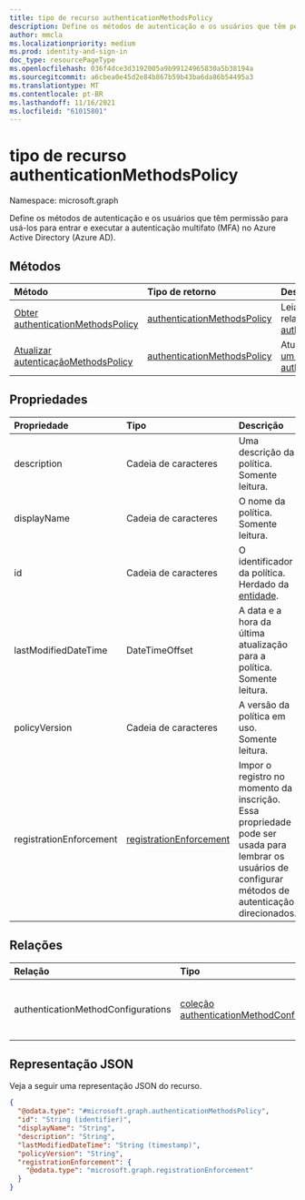 ```yaml
---
title: tipo de recurso authenticationMethodsPolicy
description: Define os métodos de autenticação e os usuários que têm permissão para usá-los para entrar e executar a autenticação multifato (MFA).
author: mmcla
ms.localizationpriority: medium
ms.prod: identity-and-sign-in
doc_type: resourcePageType
ms.openlocfilehash: 036f4dce3d3192005a9b99124965830a5b38194a
ms.sourcegitcommit: a6cbea0e45d2e84b867b59b43ba6da86b54495a3
ms.translationtype: MT
ms.contentlocale: pt-BR
ms.lasthandoff: 11/16/2021
ms.locfileid: "61015801"
---
```

# <a name="authenticationmethodspolicy-resource-type"></a>tipo de recurso authenticationMethodsPolicy

Namespace: microsoft.graph

Define os métodos de autenticação e os usuários que têm permissão para usá-los para entrar e executar a autenticação multifato (MFA) no Azure Active Directory (Azure AD).

## <a name="methods"></a>Métodos
|Método|Tipo de retorno|Descrição|
|:---|:---|:---|
|[Obter authenticationMethodsPolicy](../api/authenticationmethodspolicy-get.md)|[authenticationMethodsPolicy](../resources/authenticationmethodspolicy.md)|Leia as propriedades e as relações de um [objeto authenticationMethodsPolicy.](../resources/authenticationmethodspolicy.md)|
|[Atualizar autenticaçãoMethodsPolicy](../api/authenticationmethodspolicy-update.md)|[authenticationMethodsPolicy](../resources/authenticationmethodspolicy.md)|Atualize as propriedades de [um objeto authenticationMethodsPolicy.](../resources/authenticationmethodspolicy.md)|

## <a name="properties"></a>Propriedades
|Propriedade|Tipo|Descrição|
|:---|:---|:---|
|description|Cadeia de caracteres|Uma descrição da política. Somente leitura.|
|displayName|Cadeia de caracteres|O nome da política. Somente leitura.|
|id|Cadeia de caracteres|O identificador da política. Herdado da [entidade](../resources/entity.md).|
|lastModifiedDateTime|DateTimeOffset|A data e a hora da última atualização para a política. Somente leitura.|
|policyVersion|Cadeia de caracteres|A versão da política em uso. Somente leitura.|
|registrationEnforcement|[registrationEnforcement](../resources/registrationenforcement.md)|Impor o registro no momento da inscrição. Essa propriedade pode ser usada para lembrar os usuários de configurar métodos de autenticação direcionados.|

## <a name="relationships"></a>Relações
|Relação|Tipo|Descrição|
|:---|:---|:---|
|authenticationMethodConfigurations|[coleção authenticationMethodConfiguration](../resources/authenticationmethodconfiguration.md)|Representa as configurações de cada método de autenticação.|

## <a name="json-representation"></a>Representação JSON
Veja a seguir uma representação JSON do recurso.
<!-- {
  "blockType": "resource",
  "keyProperty": "id",
  "@odata.type": "microsoft.graph.authenticationMethodsPolicy",
  "baseType": "microsoft.graph.entity",
  "openType": false
}
-->
``` json
{
  "@odata.type": "#microsoft.graph.authenticationMethodsPolicy",
  "id": "String (identifier)",
  "displayName": "String",
  "description": "String",
  "lastModifiedDateTime": "String (timestamp)",
  "policyVersion": "String",
  "registrationEnforcement": {
    "@odata.type": "microsoft.graph.registrationEnforcement"
  } 
}
```
